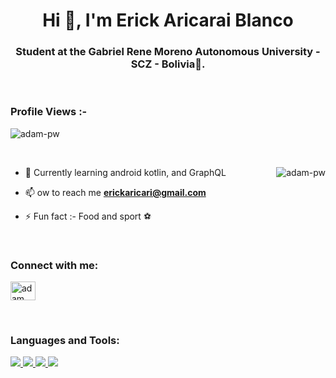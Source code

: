 <h1 align="center">Hi 👋, I'm Erick Aricarai Blanco</h1>
<h3 align="center">Student at the Gabriel Rene Moreno Autonomous University - SCZ - Bolivia🌟.</h3>

<br>

<p align="right"> <h3>Profile Views :-</h3> <img src="https://komarev.com/ghpvc/?username=adam-pw&label=Profile%20views&color=0e75b6&style=flat"
    alt="adam-pw" /> 
  </p>

<br>

<p><img align="right" src="https://github.com/Adam-pw/Adam-pw/blob/main/animation_500_kxa883sd.gif" alt="adam-pw" /></p>


- 🌱 Currently learning android kotlin, and GraphQL

- 📫 ow to reach me **erickaricari@gmail.com**

- ⚡ Fun fact :- Food and sport ⚽

<br>

<h3 align="left">Connect with me:</h3>
<p align="left">
  <a href="https://www.linkedin.com/in/erick-aricari-blanco-54535a257/" target="blank"><img align="center"
      src="https://raw.githubusercontent.com/rahuldkjain/github-profile-readme-generator/master/src/images/icons/Social/linked-in-alt.svg"
      alt="adam pithewan" height="30" width="40" /></a>
</p>

<br>

<h3 align="left">Languages and Tools:</h3>

  <a href="https://skillicons.dev">
    <img src="https://skillicons.dev/icons?i=git,docker,java,js,nodejs,react" />
  </a>
  <a href="https://skillicons.dev">
    <img src="https://skillicons.dev/icons?i=nextjs,postgres,postman,prisma,npm,mongodb" />
  </a>
   <a href="https://skillicons.dev">
    <img src="https://skillicons.dev/icons?i=vscode,tailwind,spring,nestjs,hibernate,gradle" />
  </a>
  <a href="https://skillicons.dev">
    <img src="https://skillicons.dev/icons?i=github,git,figma,express,angular,discord" />
  </a>
</p>

<br>
